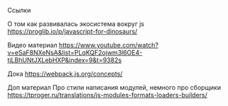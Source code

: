Ссылки

О том как развивалась экосистема вокруг js
https://proglib.io/p/javascript-for-dinosaurs/

Видео материал
https://www.youtube.com/watch?v=eSaF8NXeNsA&list=PLqKQF2ojwm3l6OE4-tjLBhUNtJXLebHXP&index=9&t=9382s

Дока
https://webpack.js.org/concepts/

Доп материал
Про стили написания модулей, немного про сборщики
https://tproger.ru/translations/js-modules-formats-loaders-builders/
